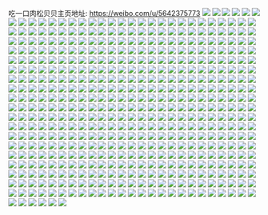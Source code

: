 吃一口肉松贝贝主页地址: https://weibo.com/u/5642375773 
![](https://wx4.sinaimg.cn/mw2000/0069QPGRly1h9l0jtortbj31900u011s.jpg) 
![](https://wx4.sinaimg.cn/mw2000/0069QPGRly1h9kr9qlni8j30u0140wkf.jpg) 
![](https://wx4.sinaimg.cn/mw2000/0069QPGRly1h9kr9253yfj30u0140tjw.jpg) 
![](https://wx4.sinaimg.cn/mw2000/0069QPGRly1h9kr91gj9pj30u0140tjh.jpg) 
![](https://wx4.sinaimg.cn/mw2000/0069QPGRly1h9kr92x01vj30u0140akt.jpg) 
![](https://wx4.sinaimg.cn/mw2000/0069QPGRly1h9kjgl6r91j30u01hcamj.jpg) 
![](https://wx4.sinaimg.cn/mw2000/0069QPGRly1h9kjgkdeulj30u01hc4av.jpg) 
![](https://wx4.sinaimg.cn/mw2000/0069QPGRly1h9jeisym2qj30u01syjwa.jpg) 
![](https://wx4.sinaimg.cn/mw2000/0069QPGRly1h9gb3pgdi8j30u00u0473.jpg) 
![](https://wx4.sinaimg.cn/mw2000/0069QPGRly1h9f9h0e49gj30u00u0do2.jpg) 
![](https://wx4.sinaimg.cn/mw2000/0069QPGRly1h9f9h0mgyzj30u01hcdqh.jpg) 
![](https://wx4.sinaimg.cn/mw2000/0069QPGRly1h9f9h1yg4kj30u00u0q9y.jpg) 
![](https://wx4.sinaimg.cn/mw2000/0069QPGRly1h9f9h0vwalj30u0140dp5.jpg) 
![](https://wx4.sinaimg.cn/mw2000/0069QPGRly1h9f9h29feoj30u014014j.jpg) 
![](https://wx4.sinaimg.cn/mw2000/0069QPGRly1h9f9h1ovmfj30rv115jxg.jpg) 
![](https://wx4.sinaimg.cn/mw2000/0069QPGRly1h9f9h1f1u7j30u0140akj.jpg) 
![](https://wx4.sinaimg.cn/mw2000/0069QPGRly1h9f9hk9t65j30u00u0wi8.jpg) 
![](https://wx4.sinaimg.cn/mw2000/0069QPGRly1h99f9hpqwij30u00u00yq.jpg) 
![](https://wx4.sinaimg.cn/mw2000/0069QPGRly1h97qt08vcrj30u01hc4ae.jpg) 
![](https://wx4.sinaimg.cn/mw2000/0069QPGRly1h97qskdyxxj30u01sytix.jpg) 
![](https://wx4.sinaimg.cn/mw2000/0069QPGRly1h92aacayjuj30u01hbn2x.jpg) 
![](https://wx4.sinaimg.cn/mw2000/0069QPGRly1h900axaqb8j31400u0n3w.jpg) 
![](https://wx4.sinaimg.cn/mw2000/0069QPGRly1h900ax0iwkj31400u07b7.jpg) 
![](https://wx4.sinaimg.cn/mw2000/0069QPGRly1h8zs2s18t6j30u00u0n3b.jpg) 
![](https://wx4.sinaimg.cn/mw2000/0069QPGRly1h8wlkaj5abj31400u0n56.jpg) 
![](https://wx4.sinaimg.cn/mw2000/0069QPGRly1h8wlk2svbwj30u0140465.jpg) 
![](https://wx4.sinaimg.cn/mw2000/0069QPGRly1h8u1180z43j30u0140wpf.jpg) 
![](https://wx4.sinaimg.cn/mw2000/0069QPGRly1h8t2numkgfj30u012kacd.jpg) 
![](https://wx4.sinaimg.cn/mw2000/0069QPGRly1h8s2yp6939j30wh0thwhm.jpg) 
![](https://wx4.sinaimg.cn/mw2000/0069QPGRly1h8n5chcs95j30u0140thd.jpg) 
![](https://wx4.sinaimg.cn/mw2000/0069QPGRly1h8l46d4l3vj31910u0jw1.jpg) 
![](https://wx4.sinaimg.cn/mw2000/0069QPGRly1h8l46g3nz1j30u01917as.jpg) 
![](https://wx4.sinaimg.cn/mw2000/0069QPGRly1h8l46ecgn1j31910u0gps.jpg) 
![](https://wx4.sinaimg.cn/mw2000/0069QPGRly1h8l46hm32pj30u0190n30.jpg) 
![](https://wx4.sinaimg.cn/mw2000/0069QPGRly1h8l46bxkagj31900u0q7v.jpg) 
![](https://wx4.sinaimg.cn/mw2000/0069QPGRly1h8l46j14jrj30u0190q80.jpg) 
![](https://wx4.sinaimg.cn/mw2000/0069QPGRly1h8l46murolj31900u078l.jpg) 
![](https://wx4.sinaimg.cn/mw2000/0069QPGRly1h8l46ln0urj30u0190wj2.jpg) 
![](https://wx4.sinaimg.cn/mw2000/0069QPGRly1h8l46kisb6j30u019144d.jpg) 
![](https://wx4.sinaimg.cn/mw2000/0069QPGRly1h8l43ap3pej30u018iak5.jpg) 
![](https://wx4.sinaimg.cn/mw2000/0069QPGRly1h8l437niv3j30u017ogvj.jpg) 
![](https://wx4.sinaimg.cn/mw2000/0069QPGRly1h8l013mcjjj30u0140dl6.jpg) 
![](https://wx4.sinaimg.cn/mw2000/0069QPGRly1h8jsab4i76j30u0140n6w.jpg) 
![](https://wx4.sinaimg.cn/mw2000/0069QPGRly1h8jsa6misrj31400u0q9x.jpg) 
![](https://wx4.sinaimg.cn/mw2000/0069QPGRly1h8jsae8jrtj31400u0qdq.jpg) 
![](https://wx4.sinaimg.cn/mw2000/0069QPGRly1h81hb9tmgdj30u00u0jxk.jpg) 
![](https://wx4.sinaimg.cn/mw2000/0069QPGRly1h81hb7bzl9j30u00u0dnj.jpg) 
![](https://wx4.sinaimg.cn/mw2000/0069QPGRly1h81hb7u0tij30u00u0jy6.jpg) 
![](https://wx4.sinaimg.cn/mw2000/0069QPGRly1h81hb8trp9j30u00u0451.jpg) 
![](https://wx4.sinaimg.cn/mw2000/0069QPGRly1h81hdubjhdj30u00u0n31.jpg) 
![](https://wx4.sinaimg.cn/mw2000/0069QPGRly1h81hb9axo6j30u00u0n4h.jpg) 
![](https://wx4.sinaimg.cn/mw2000/0069QPGRly1h81hb8ce6gj30u00u0grr.jpg) 
![](https://wx4.sinaimg.cn/mw2000/0069QPGRly1h81hdtfdysj30u00u0q9p.jpg) 
![](https://wx4.sinaimg.cn/mw2000/0069QPGRly1h81hdsz9jcj30u00u07bj.jpg) 
![](https://wx4.sinaimg.cn/mw2000/0069QPGRly1h7xzx2ygk9j30u00u045q.jpg) 
![](https://wx4.sinaimg.cn/mw2000/0069QPGRly1h7ggv1pgghj30u0190tdz.jpg) 
![](https://wx4.sinaimg.cn/mw2000/0069QPGRly1h7ggv1xf08j30u0191dqk.jpg) 
![](https://wx4.sinaimg.cn/mw2000/0069QPGRly1h7fl1oh4hcj30rs0znwjj.jpg) 
![](https://wx4.sinaimg.cn/mw2000/0069QPGRly1h7896pqe0kj31400u0dk4.jpg) 
![](https://wx4.sinaimg.cn/mw2000/0069QPGRly1h75yjq0xzaj30u00u0wiu.jpg) 
![](https://wx4.sinaimg.cn/mw2000/0069QPGRly1h75yjptoy1j30u0140q5e.jpg) 
![](https://wx4.sinaimg.cn/mw2000/0069QPGRly1h75yjq7khzj30u00u0wkc.jpg) 
![](https://wx4.sinaimg.cn/mw2000/0069QPGRly1h74r6x570kj30u00u0ta8.jpg) 
![](https://wx4.sinaimg.cn/mw2000/0069QPGRly1h72tz3g3fpj30u01400v7.jpg) 
![](https://wx4.sinaimg.cn/mw2000/0069QPGRly1h72tz3rc2dj30u0140dnz.jpg) 
![](https://wx4.sinaimg.cn/mw2000/0069QPGRly1h71pc4gku8j30u00u0768.jpg) 
![](https://wx4.sinaimg.cn/mw2000/0069QPGRly1h717f9y6lhj30u0140q4f.jpg) 
![](https://wx4.sinaimg.cn/mw2000/0069QPGRly1h711af0c9fj30u00u0wf8.jpg) 
![](https://wx4.sinaimg.cn/mw2000/0069QPGRly1h703eeh4wmj30u00u0wgr.jpg) 
![](https://wx4.sinaimg.cn/mw2000/0069QPGRly1h700horaemj30u0190ab9.jpg) 
![](https://wx4.sinaimg.cn/mw2000/0069QPGRly1h700hojeoej30u019078v.jpg) 
![](https://wx4.sinaimg.cn/mw2000/0069QPGRly1h6zzh1aj20j30u00u0jth.jpg) 
![](https://wx4.sinaimg.cn/mw2000/0069QPGRly1h6zb1guwk1j30u00u0q8y.jpg) 
![](https://wx4.sinaimg.cn/mw2000/0069QPGRly1h6zb1h38n0j30u00u0gqh.jpg) 
![](https://wx4.sinaimg.cn/mw2000/0069QPGRly1h6z3nips8rj30u0140qb7.jpg) 
![](https://wx4.sinaimg.cn/mw2000/0069QPGRly1h6wx8mdg97j30u0140tef.jpg) 
![](https://wx4.sinaimg.cn/mw2000/0069QPGRly1h6wx8lxj3aj30u0190q7k.jpg) 
![](https://wx4.sinaimg.cn/mw2000/0069QPGRly1h6vpju82sfj30u019049y.jpg) 
![](https://wx4.sinaimg.cn/mw2000/0069QPGRly1h6vpjtnhb3j30u019048m.jpg) 
![](https://wx4.sinaimg.cn/mw2000/0069QPGRly1h6vpjusqojj30oi0oi758.jpg) 
![](https://wx4.sinaimg.cn/mw2000/0069QPGRly1h6vpju0ti7j30u019044g.jpg) 
![](https://wx4.sinaimg.cn/mw2000/0069QPGRly1h6vpjukhwzj30u0190wpb.jpg) 
![](https://wx4.sinaimg.cn/mw2000/0069QPGRly1h6ut4xuqn2j30u0140wki.jpg) 
![](https://wx4.sinaimg.cn/mw2000/0069QPGRly1h6ugl7qdgcj30u00u00yh.jpg) 
![](https://wx4.sinaimg.cn/mw2000/0069QPGRly1h6q4j4ds37j31720o8aim.jpg) 
![](https://wx4.sinaimg.cn/mw2000/0069QPGRly1h6oiweyl58j30u00u076t.jpg) 
![](https://wx4.sinaimg.cn/mw2000/0069QPGRly1h6jbj4a7jwj30qo0zltdo.jpg) 
![](https://wx4.sinaimg.cn/mw2000/0069QPGRly1h6g8x8bwz8j31400u0gs7.jpg) 
![](https://wx4.sinaimg.cn/mw2000/0069QPGRly1h6fibvsl91j30ia0o7myp.jpg) 
![](https://wx4.sinaimg.cn/mw2000/0069QPGRly1h6fibdz5l9j31sy0u0q7e.jpg) 
![](https://wx4.sinaimg.cn/mw2000/0069QPGRly1h6fibclg41j31sy0u0aen.jpg) 
![](https://wx4.sinaimg.cn/mw2000/0069QPGRly1h6btiei9baj30u00u0mz5.jpg) 
![](https://wx4.sinaimg.cn/mw2000/0069QPGRly1h69tfa5icxj31400u00vn.jpg) 
![](https://wx4.sinaimg.cn/mw2000/0069QPGRly1h68hfuht9rj30u00u0dlk.jpg) 
![](https://wx4.sinaimg.cn/mw2000/0069QPGRly1h65brso7cxj30u01hcjxl.jpg) 
![](https://wx4.sinaimg.cn/mw2000/0069QPGRly1h64njrw9dqj30u01syn25.jpg) 
![](https://wx4.sinaimg.cn/mw2000/0069QPGRly1h5vj7pfhrlj30u0140wk9.jpg) 
![](https://wx4.sinaimg.cn/mw2000/0069QPGRly1h5vigbm7v1j30u0190af8.jpg) 
![](https://wx4.sinaimg.cn/mw2000/0069QPGRly1h5vigbvl1aj30u0190gs5.jpg) 
![](https://wx4.sinaimg.cn/mw2000/0069QPGRly1h5sj1r2jwmj30u00u0q91.jpg) 
![](https://wx4.sinaimg.cn/mw2000/0069QPGRly1h5sj1wsxr9j30v50u0gqk.jpg) 
![](https://wx4.sinaimg.cn/mw2000/0069QPGRly1h5sj781uaqj30pv0w8dj6.jpg) 
![](https://wx4.sinaimg.cn/mw2000/0069QPGRly1h5sd4vqi5rj30u01407ix.jpg) 
![](https://wx4.sinaimg.cn/mw2000/0069QPGRly1h5sd4aojsuj30u01hcdua.jpg) 
![](https://wx4.sinaimg.cn/mw2000/0069QPGRly1h5rd428921j30u00u0tgk.jpg) 
![](https://wx4.sinaimg.cn/mw2000/0069QPGRly1h5qxrdaem4j30u00u0jvz.jpg) 
![](https://wx4.sinaimg.cn/mw2000/0069QPGRly1h5ojqo87flj31400u0tja.jpg) 
![](https://wx4.sinaimg.cn/mw2000/0069QPGRly1h5meo0cg34j30u01hc7ed.jpg) 
![](https://wx4.sinaimg.cn/mw2000/0069QPGRly1h5meo0vdfxj30u01hc49m.jpg) 
![](https://wx4.sinaimg.cn/mw2000/0069QPGRly1h5h0khax5wj30u0190gv4.jpg) 
![](https://wx4.sinaimg.cn/mw2000/0069QPGRly1h5cx310t5ej30u01hc45r.jpg) 
![](https://wx4.sinaimg.cn/mw2000/0069QPGRly1h5cx30mvlzj30u01h8guk.jpg) 
![](https://wx4.sinaimg.cn/mw2000/0069QPGRly1h5bpsrs39nj30u01syqd2.jpg) 
![](https://wx4.sinaimg.cn/mw2000/0069QPGRly1h59s6nrv4ej30u0190agw.jpg) 
![](https://wx4.sinaimg.cn/mw2000/0069QPGRly1h59s6n1umkj30u0190gtn.jpg) 
![](https://wx4.sinaimg.cn/mw2000/0069QPGRly1h59s6oaeukj30u0190wkf.jpg) 
![](https://wx4.sinaimg.cn/mw2000/0069QPGRly1h5768zr01zj30u01h4td1.jpg) 
![](https://wx4.sinaimg.cn/mw2000/0069QPGRly1h521cd676zj30u01hcakg.jpg) 
![](https://wx4.sinaimg.cn/mw2000/0069QPGRly1h521cdx7i3j30u01hc7dw.jpg) 
![](https://wx4.sinaimg.cn/mw2000/0069QPGRly1h521cdmuwxj30u01hc7ds.jpg) 
![](https://wx4.sinaimg.cn/mw2000/0069QPGRly1h521conxe9j30u0140jyl.jpg) 
![](https://wx4.sinaimg.cn/mw2000/0069QPGRly1h521coey7cj30u0140qb8.jpg) 
![](https://wx4.sinaimg.cn/mw2000/0069QPGRly1h521ccz2myj30u01hcqfi.jpg) 
![](https://wx4.sinaimg.cn/mw2000/0069QPGRly1h51znd3sfij30lc0sgjvy.jpg) 
![](https://wx4.sinaimg.cn/mw2000/0069QPGRly1h51zndf7l6j30lc0sgn1q.jpg) 
![](https://wx4.sinaimg.cn/mw2000/0069QPGRly1h51zndsnkoj30u0140n4l.jpg) 
![](https://wx4.sinaimg.cn/mw2000/0069QPGRly1h4zsanzawcj30u01hcjxz.jpg) 
![](https://wx4.sinaimg.cn/mw2000/0069QPGRly1h4zsanqx3mj30u01hc458.jpg) 
![](https://wx4.sinaimg.cn/mw2000/0069QPGRly1h4rdgcmitkj30u0140tfb.jpg) 
![](https://wx4.sinaimg.cn/mw2000/0069QPGRly1h4qej3e1wcj30u00u0jvg.jpg) 
![](https://wx4.sinaimg.cn/mw2000/0069QPGRly1h4qej467rvj30u00u010v.jpg) 
![](https://wx4.sinaimg.cn/mw2000/0069QPGRly1h4qej4svynj30u0140qb4.jpg) 
![](https://wx4.sinaimg.cn/mw2000/0069QPGRly1h4nu7fmd1mj30u00u046z.jpg) 
![](https://wx4.sinaimg.cn/mw2000/0069QPGRly1h4fxvgqr79j30u01900yk.jpg) 
![](https://wx4.sinaimg.cn/mw2000/0069QPGRly1h4fxvgy62nj30u0190grf.jpg) 
![](https://wx4.sinaimg.cn/mw2000/0069QPGRly1h4fxvg5bf8j30u0140n46.jpg) 
![](https://wx4.sinaimg.cn/mw2000/0069QPGRly1h4fxvhnf2rj30u01407b8.jpg) 
![](https://wx4.sinaimg.cn/mw2000/0069QPGRly1h4fxvheim9j30u0140grp.jpg) 
![](https://wx4.sinaimg.cn/mw2000/0069QPGRly1h4fxvh7lt8j30u0140jx8.jpg) 
![](https://wx4.sinaimg.cn/mw2000/0069QPGRly1h4dajc8l6lj30rw140tfn.jpg) 
![](https://wx4.sinaimg.cn/mw2000/0069QPGRly1h4b9g4n93ej30u0190q85.jpg) 
![](https://wx4.sinaimg.cn/mw2000/0069QPGRly1h4b9g4zfxtj30u0190gr1.jpg) 
![](https://wx4.sinaimg.cn/mw2000/0069QPGRly1h4b7n5yjmnj30u0140n1u.jpg) 
![](https://wx4.sinaimg.cn/mw2000/0069QPGRly1h45kn398wnj31410u010g.jpg) 
![](https://wx4.sinaimg.cn/mw2000/0069QPGRly1h3x1cb2k6cj30u00u0dkw.jpg) 
![](https://wx4.sinaimg.cn/mw2000/0069QPGRly1h3uyhybi22j30u00u0jw9.jpg) 
![](https://wx4.sinaimg.cn/mw2000/0069QPGRly1h3suvlv4pbj30u0190ag2.jpg) 
![](https://wx4.sinaimg.cn/mw2000/0069QPGRly1h3ox2m0w42j30u01hc45r.jpg) 
![](https://wx4.sinaimg.cn/mw2000/0069QPGRly1h3mvyhvmfnj30u00u0dp4.jpg) 
![](https://wx4.sinaimg.cn/mw2000/0069QPGRly1h3kk0oten6j31400u0wkc.jpg) 
![](https://wx4.sinaimg.cn/mw2000/0069QPGRly1h3j2zs3ym1j30u010wjvx.jpg) 
![](https://wx4.sinaimg.cn/mw2000/0069QPGRly1h3hygs82uyj30sg0sgjxx.jpg) 
![](https://wx4.sinaimg.cn/mw2000/0069QPGRly1h3gxkyqd99j30u00u046o.jpg) 
![](https://wx4.sinaimg.cn/mw2000/0069QPGRly1h3gulfm20rj31400u0wk0.jpg) 
![](https://wx4.sinaimg.cn/mw2000/0069QPGRly1h3dp0ezv26j30u00w1dkx.jpg) 
![](https://wx4.sinaimg.cn/mw2000/0069QPGRly1h3dovk6v52j30u00u0wly.jpg) 
![](https://wx4.sinaimg.cn/mw2000/0069QPGRly1h39v6eqstlj31400u0n2p.jpg) 
![](https://wx4.sinaimg.cn/mw2000/0069QPGRly1h37onakad3j31400u0tbg.jpg) 
![](https://wx4.sinaimg.cn/mw2000/0069QPGRly1h2wka6a5x7j30u01ildnt.jpg) 
![](https://wx4.sinaimg.cn/mw2000/0069QPGRly1h2sltgzkx3j30u00u4dkx.jpg) 
![](https://wx4.sinaimg.cn/mw2000/0069QPGRly1h2sihqkst0j30u00qkdhp.jpg) 
![](https://wx4.sinaimg.cn/mw2000/0069QPGRly1h2se645lggj30u00wktdh.jpg) 
![](https://wx4.sinaimg.cn/mw2000/0069QPGRly1h2rimft627j30u01sy11q.jpg) 
![](https://wx4.sinaimg.cn/mw2000/0069QPGRly1h2o2mncljpj30u00u0dkg.jpg) 
![](https://wx4.sinaimg.cn/mw2000/0069QPGRly1h2n0baohygj30u0140qa4.jpg) 
![](https://wx4.sinaimg.cn/mw2000/0069QPGRly1h2kis5xjnsj30u01hcwn9.jpg) 
![](https://wx4.sinaimg.cn/mw2000/0069QPGRly1h2kis5lpgvj30u01hcgvs.jpg) 
![](https://wx4.sinaimg.cn/mw2000/0069QPGRly1h2cu5svuasj30u00u00yr.jpg) 
![](https://wx4.sinaimg.cn/mw2000/0069QPGRly1h2chupbp4hj30u01hcdpr.jpg) 
![](https://wx4.sinaimg.cn/mw2000/0069QPGRly1h24u7rxe06j30u01sydlz.jpg) 
![](https://wx4.sinaimg.cn/mw2000/0069QPGRly1h21z8z6mqsj30u01syakt.jpg) 
![](https://wx4.sinaimg.cn/mw2000/0069QPGRly1h20ztcgwrpj319p0u0n7w.jpg) 
![](https://wx4.sinaimg.cn/mw2000/0069QPGRly1h20v073td6j30u00u0tdc.jpg) 
![](https://wx4.sinaimg.cn/mw2000/0069QPGRly1h202i1htosj30u0140dle.jpg) 
![](https://wx4.sinaimg.cn/mw2000/0069QPGRly1h1wlkvxilfj30u00x843c.jpg) 
![](https://wx4.sinaimg.cn/mw2000/0069QPGRly1h1u06n0ppkj30wi0ihn1u.jpg) 
![](https://wx4.sinaimg.cn/mw2000/0069QPGRly1h1tdjvr3zmj30wi0pz78h.jpg) 
![](https://wx4.sinaimg.cn/mw2000/0069QPGRly1h1t5n8xekpj30u00u00xi.jpg) 
![](https://wx4.sinaimg.cn/mw2000/0069QPGRly1h1t5n9au9ij30u00u0djt.jpg) 
![](https://wx4.sinaimg.cn/mw2000/0069QPGRly1h1t5na8edsj30u00u0gql.jpg) 
![](https://wx4.sinaimg.cn/mw2000/0069QPGRly1h1t5nmufubj30u00u0tco.jpg) 
![](https://wx4.sinaimg.cn/mw2000/0069QPGRly1h1t01q8y3fj30u00u0n1i.jpg) 
![](https://wx4.sinaimg.cn/mw2000/0069QPGRly1h1t01pu2afj30u00u010h.jpg) 
![](https://wx4.sinaimg.cn/mw2000/0069QPGRly1h1szzkkxbdj30u00u0why.jpg) 
![](https://wx4.sinaimg.cn/mw2000/0069QPGRly1h1rx3mmz5wj31400u0wks.jpg) 
![](https://wx4.sinaimg.cn/mw2000/0069QPGRly1h1g8crnaqxj30wi07tmxr.jpg) 
![](https://wx4.sinaimg.cn/mw2000/0069QPGRly1h1ds15gvbgj30or104gtn.jpg) 
![](https://wx4.sinaimg.cn/mw2000/0069QPGRly1h1chs2xme4j31400u00yg.jpg) 
![](https://wx4.sinaimg.cn/mw2000/0069QPGRly1h17bsdgifdj30u0140aex.jpg) 
![](https://wx4.sinaimg.cn/mw2000/0069QPGRly1h13l2wjgpfj30u00u0tas.jpg) 
![](https://wx4.sinaimg.cn/mw2000/0069QPGRly1h12c0xn9n9j30u00u0aef.jpg) 
![](https://wx4.sinaimg.cn/mw2000/0069QPGRly1h12c0y7ibxj30u00u078i.jpg) 
![](https://wx4.sinaimg.cn/mw2000/0069QPGRly1h0z66p6wc0j31400u0n4d.jpg) 
![](https://wx4.sinaimg.cn/mw2000/0069QPGRly1h0xdbh8uxwj30u01hc7bo.jpg) 
![](https://wx4.sinaimg.cn/mw2000/0069QPGRly1h0xdbgqplbj30u01hcjys.jpg) 
![](https://wx4.sinaimg.cn/mw2000/0069QPGRly1h0s28bqt7gj31400u0tf4.jpg) 
![](https://wx4.sinaimg.cn/mw2000/0069QPGRly1h0r27yeagtj31ey0u045m.jpg) 
![](https://wx4.sinaimg.cn/mw2000/0069QPGRly1h0r1m0uuc9j30rt11ojwo.jpg) 
![](https://wx4.sinaimg.cn/mw2000/0069QPGRly1h0qr8u1owcj31410u0k0l.jpg) 
![](https://wx4.sinaimg.cn/mw2000/0069QPGRly1h0pgogtywtj30u00u0q7d.jpg) 
![](https://wx4.sinaimg.cn/mw2000/0069QPGRly1h0pgoheuytj30u01400yw.jpg) 
![](https://wx4.sinaimg.cn/mw2000/0069QPGRly1h0pgohw5jyj30u00u0dke.jpg) 
![](https://wx4.sinaimg.cn/mw2000/0069QPGRly1h0pg611hdpj30u0140dnt.jpg) 
![](https://wx4.sinaimg.cn/mw2000/0069QPGRly1h0nkh09x69j30lq0wl0u1.jpg) 
![](https://wx4.sinaimg.cn/mw2000/0069QPGRly1h0m38rirkjj30u00u0wk3.jpg) 
![](https://wx4.sinaimg.cn/mw2000/0069QPGRly1h0lc96v5zzj30u00u0grf.jpg) 
![](https://wx4.sinaimg.cn/mw2000/0069QPGRly1h0jl22oqhzj30u00vuaex.jpg) 
![](https://wx4.sinaimg.cn/mw2000/0069QPGRly1h0ew2wpybwj30u00u045j.jpg) 
![](https://wx4.sinaimg.cn/mw2000/0069QPGRly1h0ew2x4wgyj30u00u07cg.jpg) 
![](https://wx4.sinaimg.cn/mw2000/0069QPGRly1h0ew2xhxuuj30u00u07ar.jpg) 
![](https://wx4.sinaimg.cn/mw2000/0069QPGRly1h0evmnggbej30u00u0q87.jpg) 
![](https://wx4.sinaimg.cn/mw2000/0069QPGRly1h0bzcaqplvj31400u07ao.jpg) 
![](https://wx4.sinaimg.cn/mw2000/0069QPGRly1h0abxdq2pzj31400u00yn.jpg) 
![](https://wx4.sinaimg.cn/mw2000/0069QPGRly1h068uchs9xj30u01syal9.jpg) 
![](https://wx4.sinaimg.cn/mw2000/0069QPGRly1h03dxxxnrvj30u00u078i.jpg) 
![](https://wx4.sinaimg.cn/mw2000/0069QPGRly1h03docuzekj30u00u079l.jpg) 
![](https://wx4.sinaimg.cn/mw2000/0069QPGRly1gzk3pw9rghj32c02c0x6p.jpg) 
![](https://wx4.sinaimg.cn/mw2000/0069QPGRly1gzjrwzevl2j30ec0cqaar.jpg) 
![](https://wx4.sinaimg.cn/mw2000/0069QPGRly1gytlfq2hs3j32c0340u0x.jpg) 
![](https://wx4.sinaimg.cn/mw2000/0069QPGRly1gytlezrkuoj32c02c0hdu.jpg) 
![](https://wx4.sinaimg.cn/mw2000/0069QPGRly1gytlb0dkh0j31hm1hm4qp.jpg) 
![](https://wx4.sinaimg.cn/mw2000/0069QPGRly1gynk8thzdxj31o02807w7.jpg) 
![](https://wx4.sinaimg.cn/mw2000/0069QPGRly1gygjl8e9fsj33402c01kz.jpg) 
![](https://wx4.sinaimg.cn/mw2000/0069QPGRly1gyfrw3kcuej31sc2ds4j5.jpg) 
![](https://wx4.sinaimg.cn/mw2000/0069QPGRly1gyfrw4or9gj31sc2dse81.jpg) 
![](https://wx4.sinaimg.cn/mw2000/0069QPGRly1gye6a4myo4j31kw16oe81.jpg) 
![](https://wx4.sinaimg.cn/mw2000/0069QPGRly1gye6a5qk1lj31kw16okjl.jpg) 
![](https://wx4.sinaimg.cn/mw2000/0069QPGRly1gyd7pfe4rgj32kr1sbx6p.jpg) 
![](https://wx4.sinaimg.cn/mw2000/0069QPGRly1gyd0a8k9e8j30u01hc12f.jpg) 
![](https://wx4.sinaimg.cn/mw2000/0069QPGRly1gy9v3dn01xj32c033xhdt.jpg) 
![](https://wx4.sinaimg.cn/mw2000/0069QPGRly1gy9v3e3uv3j30wu1y87ea.jpg) 
![](https://wx4.sinaimg.cn/mw2000/0069QPGRly1gy8ult69p8j31yc0wiu0x.jpg) 
![](https://wx4.sinaimg.cn/mw2000/0069QPGRly1gy8ui9mvxej31o0280e82.jpg) 
![](https://wx4.sinaimg.cn/mw2000/0069QPGRly1gy8uibrma2j31o02804qq.jpg) 
![](https://wx4.sinaimg.cn/mw2000/0069QPGRly1gy8uijskp4j31o02804qq.jpg) 
![](https://wx4.sinaimg.cn/mw2000/0069QPGRly1gy8uihqlt5j31o02801ky.jpg) 
![](https://wx4.sinaimg.cn/mw2000/0069QPGRly1gy4any6ggbj30wi1ycx6p.jpg) 
![](https://wx4.sinaimg.cn/mw2000/0069QPGRly1gy1t6ynemnj30rt1qrhcr.jpg) 
![](https://wx4.sinaimg.cn/mw2000/0069QPGRly1gy1qtxnutdj31gv25vb2a.jpg) 
![](https://wx4.sinaimg.cn/mw2000/0069QPGRly1gxxed97qxxj30sg40l4qq.jpg) 
![](https://wx4.sinaimg.cn/mw2000/0069QPGRly1gxxedaxqt6j30sg48khdt.jpg) 
![](https://wx4.sinaimg.cn/mw2000/0069QPGRly1gxxee8bvuoj30sg5lhu0y.jpg) 
![](https://wx4.sinaimg.cn/mw2000/0069QPGRly1gxxedcj2anj30sg55dnpe.jpg) 
![](https://wx4.sinaimg.cn/mw2000/0069QPGRly1gxxed7r9w0j30wi16dgzd.jpg) 
![](https://wx4.sinaimg.cn/mw2000/0069QPGRly1gxxedffqznj30sg505e82.jpg) 
![](https://wx4.sinaimg.cn/mw2000/0069QPGRly1gxxedjg2w4j30sg5j0e83.jpg) 
![](https://wx4.sinaimg.cn/mw2000/0069QPGRly1gxxee3xaj5j30sg542b2a.jpg) 
![](https://wx4.sinaimg.cn/mw2000/0069QPGRly1gxxee6aavqj30sg5lh1kz.jpg) 
![](https://wx4.sinaimg.cn/mw2000/0069QPGRly1gxb94zwfg8j30go0gdtae.jpg) 
![](https://wx4.sinaimg.cn/mw2000/0069QPGRly1gxb82g7j8dj30u00u07d6.jpg) 
![](https://wx4.sinaimg.cn/mw2000/0069QPGRly1gx67bp4cybj31400u0wsz.jpg) 
![](https://wx4.sinaimg.cn/mw2000/0069QPGRly1gx2q8sshxfj30u01407bd.jpg) 
![](https://wx4.sinaimg.cn/mw2000/0069QPGRly1gx2q7nlshcj32c0340u0x.jpg) 
![](https://wx4.sinaimg.cn/mw2000/0069QPGRly1gx2q7qy4foj31sc2dsqv5.jpg) 
![](https://wx4.sinaimg.cn/mw2000/0069QPGRly1gx2q7rz16dj31sc2ds4qq.jpg) 
![](https://wx4.sinaimg.cn/mw2000/0069QPGRly1gx2q7py903j32c0340e82.jpg) 
![](https://wx4.sinaimg.cn/mw2000/0069QPGRly1gx2q7hoqjij32c0340x6r.jpg) 
![](https://wx4.sinaimg.cn/mw2000/0069QPGRly1gx2q8sdg62j30u01407bq.jpg) 
![](https://wx4.sinaimg.cn/mw2000/0069QPGRly1gx2q8tfgaej30u00u0ahd.jpg) 
![](https://wx4.sinaimg.cn/mw2000/0069QPGRly1gx2q8t3sr2j30u00u00yo.jpg) 
![](https://wx4.sinaimg.cn/mw2000/0069QPGRly1gwrcuyhfypj335s23ue82.jpg) 
![](https://wx4.sinaimg.cn/mw2000/0069QPGRly1gwrcmzfp1lj34c02w04on.jpg) 
![](https://wx4.sinaimg.cn/mw2000/0069QPGRly1gwrcnz9wtbj34c02w0npd.jpg) 
![](https://wx4.sinaimg.cn/mw2000/0069QPGRly1gwrcnv626lj33k02dcb2a.jpg) 
![](https://wx4.sinaimg.cn/mw2000/0069QPGRly1gwrcne6iaoj335s23ux6r.jpg) 
![](https://wx4.sinaimg.cn/mw2000/0069QPGRly1gwrcnmpf5qj335s23u7wk.jpg) 
![](https://wx4.sinaimg.cn/mw2000/0069QPGRly1gwrcnqz67kj335s23ux6q.jpg) 
![](https://wx4.sinaimg.cn/mw2000/0069QPGRly1gwc3047948j31o02801ky.jpg) 
![](https://wx4.sinaimg.cn/mw2000/0069QPGRly1gwc30689yuj31o02807wi.jpg) 
![](https://wx4.sinaimg.cn/mw2000/0069QPGRly1gwc30981kpj31o0280hdu.jpg) 
![](https://wx4.sinaimg.cn/mw2000/0069QPGRly1gwc304tko5j317r1mc7t0.jpg) 
![](https://wx4.sinaimg.cn/mw2000/0069QPGRly1gwc307p9a6j31o02804qq.jpg) 
![](https://wx4.sinaimg.cn/mw2000/0069QPGRly1gwc302hylrj31o0280kjm.jpg) 
![](https://wx4.sinaimg.cn/mw2000/0069QPGRly1gw2q30ewr5j31o0280u0x.jpg) 
![](https://wx4.sinaimg.cn/mw2000/0069QPGRly1gw2q42nercj31o02804qq.jpg) 
![](https://wx4.sinaimg.cn/mw2000/0069QPGRly1gw2q3a4t4mj32c03401kz.jpg) 
![](https://wx4.sinaimg.cn/mw2000/0069QPGRly1gw2q3kla5ij32c0340x6q.jpg) 
![](https://wx4.sinaimg.cn/mw2000/0069QPGRly1gw2q3vmldnj32c03404qr.jpg) 
![](https://wx4.sinaimg.cn/mw2000/0069QPGRly1gw2q40612gj32c0340kjm.jpg) 
![](https://wx4.sinaimg.cn/mw2000/0069QPGRly1gw2q4ebedmj32c0340e85.jpg) 
![](https://wx4.sinaimg.cn/mw2000/0069QPGRly1gw2q4frhwwj31pj1pj4qp.jpg) 
![](https://wx4.sinaimg.cn/mw2000/0069QPGRly1gw2q4h0r6fj31o02807wh.jpg) 
![](https://wx4.sinaimg.cn/mw2000/0069QPGRly1gvsk7qd38ij31o02804qq.jpg) 
![](https://wx4.sinaimg.cn/mw2000/0069QPGRly1gvsk84pippj31o02804qq.jpg) 
![](https://wx4.sinaimg.cn/mw2000/0069QPGRly1gvsk8j15vgj31o0280b2a.jpg) 
![](https://wx4.sinaimg.cn/mw2000/0069QPGRly1gvsk8vhgzzj31o0280qv5.jpg) 
![](https://wx4.sinaimg.cn/mw2000/0069QPGRly1gvsk7czskej32402tcu0x.jpg) 
![](https://wx4.sinaimg.cn/mw2000/0069QPGRly1gvsk6v52qlj32402tcx6p.jpg) 
![](https://wx4.sinaimg.cn/mw2000/0069QPGRly1gvsk97z46uj31o0280qv5.jpg) 
![](https://wx4.sinaimg.cn/mw2000/0069QPGRly1gvsk9o7pbmj31if20ikjl.jpg) 
![](https://wx4.sinaimg.cn/mw2000/0069QPGRly1gvska4eyfej31o02801ky.jpg) 
![](https://wx4.sinaimg.cn/mw2000/0069QPGRly1gvbn4euderj62402tcb2c02.jpg) 
![](https://wx4.sinaimg.cn/mw2000/0069QPGRly1gvbn3zzfghj61sc2dsb2a02.jpg) 
![](https://wx4.sinaimg.cn/mw2000/0069QPGRly1gvbn4n5n2aj62c02c04qs02.jpg) 
![](https://wx4.sinaimg.cn/mw2000/0069QPGRly1gvbn4qdsh5j63402c0u0y02.jpg) 
![](https://wx4.sinaimg.cn/mw2000/0069QPGRly1gvbn4u8j7gj62c0340npf02.jpg) 
![](https://wx4.sinaimg.cn/mw2000/0069QPGRly1gvbn4zr1ucj62c03401l002.jpg) 
![](https://wx4.sinaimg.cn/mw2000/0069QPGRly1gvc8xpfbrkj62402tce8202.jpg) 
![](https://wx4.sinaimg.cn/mw2000/0069QPGRly1gvc8ve4daaj60u0140jw602.jpg) 
![](https://wx4.sinaimg.cn/mw2000/0069QPGRly1gv9idzzxifj61o0280x6p02.jpg) 
![](https://wx4.sinaimg.cn/mw2000/0069QPGRly1gv9ie1iik5j62402tc4qq02.jpg) 
![](https://wx4.sinaimg.cn/mw2000/0069QPGRly1gv9idyp45oj61o0280qv502.jpg) 
![](https://wx4.sinaimg.cn/mw2000/0069QPGRly1gv9ie4m1r6j62c02c0qv502.jpg) 
![](https://wx4.sinaimg.cn/mw2000/0069QPGRly1gv9ie2wkl1j62c02c0hdu02.jpg) 
![](https://wx4.sinaimg.cn/mw2000/0069QPGRly1gv9ie3sbelj60u0140gqe02.jpg) 
![](https://wx4.sinaimg.cn/mw2000/0069QPGRly1guysv88temj61o0280npe02.jpg) 
![](https://wx4.sinaimg.cn/mw2000/0069QPGRly1guysv9j362j62c02c0hdt02.jpg) 
![](https://wx4.sinaimg.cn/mw2000/0069QPGRly1guysvedzs7j62s82c0kgg02.jpg) 
![](https://wx4.sinaimg.cn/mw2000/0069QPGRly1guysvg68z3j60lc0sgk0k02.jpg) 
![](https://wx4.sinaimg.cn/mw2000/0069QPGRly1gushq6ip9yj60wi0h9n4x02.jpg) 
![](https://wx4.sinaimg.cn/mw2000/0069QPGRly1gurez70bzkj60wi0agq6i02.jpg) 
![](https://wx4.sinaimg.cn/mw2000/0069QPGRly1guolbfjp1lj60sw0sw74q02.jpg) 
![](https://wx4.sinaimg.cn/mw2000/0069QPGRly1guolbfrggsj60ns0ns74p02.jpg) 
![](https://wx4.sinaimg.cn/mw2000/0069QPGRly1gukz19hth4j62c02c07wh02.jpg) 
![](https://wx4.sinaimg.cn/mw2000/0069QPGRly1gukz1b5hawj61el1egax702.jpg) 
![](https://wx4.sinaimg.cn/mw2000/0069QPGRly1gukz1ao2a4j62c03404qq02.jpg) 
![](https://wx4.sinaimg.cn/mw2000/0069QPGRly1gukz18l0ukj61o01o0kiu02.jpg) 
![](https://wx4.sinaimg.cn/mw2000/0069QPGRly1gukz1648nvj617r1mc1e202.jpg) 
![](https://wx4.sinaimg.cn/mw2000/0069QPGRly1gukz16ilcej61o01o0e7202.jpg) 
![](https://wx4.sinaimg.cn/mw2000/0069QPGRly1gukz18wldlj60sr0sr0ys02.jpg) 
![](https://wx4.sinaimg.cn/mw2000/0069QPGRly1gukz185z7sj614a14anem02.jpg) 
![](https://wx4.sinaimg.cn/mw2000/0069QPGRly1gukz17msg8j62c0340b2a02.jpg) 
![](https://wx4.sinaimg.cn/mw2000/0069QPGRly8gtqhmh22kdj30hs0sg0ua.jpg) 
![](https://wx4.sinaimg.cn/mw2000/0069QPGRly1gtpbfgp3x7j30u00u0qa5.jpg) 
![](https://wx4.sinaimg.cn/mw2000/0069QPGRly1gtm4gamphlj31sy0u0afy.jpg) 
![](https://wx4.sinaimg.cn/mw2000/0069QPGRly1gtb00uogvjj30yg0mwn37.jpg) 
![](https://wx4.sinaimg.cn/mw2000/0069QPGRly1gt8nebzw21j30wi08i0tj.jpg) 
![](https://wx4.sinaimg.cn/mw2000/0069QPGRly1gsz3w1q15vj30sg1kw1kx.jpg) 
![](https://wx4.sinaimg.cn/mw2000/0069QPGRly1gsz3w3d8saj30sg16ogyb.jpg) 
![](https://wx4.sinaimg.cn/mw2000/0069QPGRly1gsz3vzwvzzj30sg16owt5.jpg) 
![](https://wx4.sinaimg.cn/mw2000/0069QPGRly1gsz3w4qdlaj30sg16oe11.jpg) 
![](https://wx4.sinaimg.cn/mw2000/0069QPGRly1gsz3w72fe0j30sg1ud7v2.jpg) 
![](https://wx4.sinaimg.cn/mw2000/0069QPGRly1gsz3w8a3ipj30sg16otq2.jpg) 
![](https://wx4.sinaimg.cn/mw2000/0069QPGRly1gsnk9qtrwlj33401r0kjl.jpg) 
![](https://wx4.sinaimg.cn/mw2000/0069QPGRly1gsdwzpdhayj31yc0wiqh0.jpg) 
![](https://wx4.sinaimg.cn/mw2000/0069QPGRly1gsdwzpvzy8j30k0168myr.jpg) 
![](https://wx4.sinaimg.cn/mw2000/0069QPGRly1gs8ltmrtm3j32o82o8b2a.jpg) 
![](https://wx4.sinaimg.cn/mw2000/0069QPGRly1gs8ltp257pj30wi1ych3z.jpg) 
![](https://wx4.sinaimg.cn/mw2000/0069QPGRly1gs8ltq6hjbj30u00u0n6x.jpg) 
![](https://wx4.sinaimg.cn/mw2000/0069QPGRly1gs8ltqna52j30u00u0tbs.jpg) 
![](https://wx4.sinaimg.cn/mw2000/0069QPGRly1gs8lx6lxfaj30wi1nldp0.jpg) 
![](https://wx4.sinaimg.cn/mw2000/0069QPGRly1gs8ltr0makj30u00u0q5a.jpg) 
![](https://wx4.sinaimg.cn/mw2000/0069QPGRly1gs8ltrnu2dj318g18gwmj.jpg) 
![](https://wx4.sinaimg.cn/mw2000/0069QPGRly1gs8ltt50iqj30wi0whb29.jpg) 
![](https://wx4.sinaimg.cn/mw2000/0069QPGRly1gs8ltu51fmj30u00u0jw0.jpg) 
![](https://wx4.sinaimg.cn/mw2000/0069QPGRly1gs4njohgzmj30u00vu126.jpg) 
![](https://wx4.sinaimg.cn/mw2000/0069QPGRly1gs0j01x4y2j30wi06cq8p.jpg) 
![](https://wx4.sinaimg.cn/mw2000/0069QPGRly1grnvca1mykj32o82o8qv6.jpg) 
![](https://wx4.sinaimg.cn/mw2000/0069QPGRly1grnvcingxij32o82o84qq.jpg) 
![](https://wx4.sinaimg.cn/mw2000/0069QPGRly1grnvc3qpnzj326i263u0x.jpg) 
![](https://wx4.sinaimg.cn/mw2000/0069QPGRly1grnvco9vdqj32o82o8u0x.jpg) 
![](https://wx4.sinaimg.cn/mw2000/0069QPGRly1grnvbyvg0gj32o82o81ky.jpg) 
![](https://wx4.sinaimg.cn/mw2000/0069QPGRly1grnvclyxlrj32o82o8npd.jpg) 
![](https://wx4.sinaimg.cn/mw2000/0069QPGRly1grnvc6nqeej32o82o8hdu.jpg) 
![](https://wx4.sinaimg.cn/mw2000/0069QPGRly1grnvcqeqvtj326k26k4qp.jpg) 
![](https://wx4.sinaimg.cn/mw2000/0069QPGRly1grnvccfdynj32o82o8b2a.jpg) 
![](https://wx4.sinaimg.cn/mw2000/0069QPGRly1grnot9udhtj31hc100gw8.jpg) 
![](https://wx4.sinaimg.cn/mw2000/0069QPGRly1grnotaet2ej30u00u045v.jpg) 
![](https://wx4.sinaimg.cn/mw2000/0069QPGRly1grnotb0y7hj31400u0gqp.jpg) 
![](https://wx4.sinaimg.cn/mw2000/0069QPGRly1grno5ue2eaj31sc2dse86.jpg) 
![](https://wx4.sinaimg.cn/mw2000/0069QPGRly1grno63ja5pj31o0280b2d.jpg) 
![](https://wx4.sinaimg.cn/mw2000/0069QPGRly1grno6516pfj318g1na76q.jpg) 
![](https://wx4.sinaimg.cn/mw2000/0069QPGRly1grno5q1rhhj318g1na0xt.jpg) 
![](https://wx4.sinaimg.cn/mw2000/0069QPGRly1grno60b0z4j31sc1scx6r.jpg) 
![](https://wx4.sinaimg.cn/mw2000/0069QPGRly1grnoo0mg51j31le1mo1kz.jpg) 
![](https://wx4.sinaimg.cn/mw2000/0069QPGRly1grnonyfg5xj32d51kwe81.jpg) 
![](https://wx4.sinaimg.cn/mw2000/0069QPGRly1grno647286j31lp22u14d.jpg) 
![](https://wx4.sinaimg.cn/mw2000/0069QPGRly1grgc1nimg7j31o01o01gv.jpg) 
![](https://wx4.sinaimg.cn/mw2000/0069QPGRly1grgc1obub6j30yc22bk0g.jpg) 
![](https://wx4.sinaimg.cn/mw2000/0069QPGRly1grgc1mdn7hj31l00u00tl.jpg) 
![](https://wx4.sinaimg.cn/mw2000/0069QPGRly1grgc1owe1kj30nm0sgnfh.jpg) 
![](https://wx4.sinaimg.cn/mw2000/0069QPGRly1grgc1pg3q8j30lc0sgh25.jpg) 
![](https://wx4.sinaimg.cn/mw2000/0069QPGRly1grgc1pz9ftj31o0280tuy.jpg) 
![](https://wx4.sinaimg.cn/mw2000/0069QPGRly1grgc1rlza1j31o0280e81.jpg) 
![](https://wx4.sinaimg.cn/mw2000/0069QPGRly1grgc0gfpx1j33402c01kz.jpg) 
![](https://wx4.sinaimg.cn/mw2000/0069QPGRly1grefklpwv6j322p22p7tc.jpg) 
![](https://wx4.sinaimg.cn/mw2000/0069QPGRly1grefkodq03j33402c0e81.jpg) 
![](https://wx4.sinaimg.cn/mw2000/0069QPGRly1grefkqpcp4j33402c0hdt.jpg) 
![](https://wx4.sinaimg.cn/mw2000/0069QPGRly1grefkvo2jjj32c0340kjl.jpg) 
![](https://wx4.sinaimg.cn/mw2000/0069QPGRly1grefkx3jh3j33402c0hdt.jpg) 
![](https://wx4.sinaimg.cn/mw2000/0069QPGRly1grefkzyymfj33402c04qq.jpg) 
![](https://wx4.sinaimg.cn/mw2000/0069QPGRly1grefl2balmj317q1mcay2.jpg) 
![](https://wx4.sinaimg.cn/mw2000/0069QPGRly1grefl3oifpj33402c0qv5.jpg) 
![](https://wx4.sinaimg.cn/mw2000/0069QPGRly1gr5sj00a8pj30zk0nemz0.jpg) 
![](https://wx4.sinaimg.cn/mw2000/0069QPGRly1gr5sj0ydw0j30u01q8gp0.jpg) 
![](https://wx4.sinaimg.cn/mw2000/0069QPGRly1gr5sj2kja7j30q50yvgvd.jpg) 
![](https://wx4.sinaimg.cn/mw2000/0069QPGRly1gr5sixcs23j316o1kw7q9.jpg) 
![](https://wx4.sinaimg.cn/mw2000/0069QPGRly1gr5sj3kswaj316o0yiwr5.jpg) 
![](https://wx4.sinaimg.cn/mw2000/0069QPGRly1gr5sj51m1kj316o0jdjvx.jpg) 
![](https://wx4.sinaimg.cn/mw2000/0069QPGRly1gqsp6lfejwj30sa0satjq.jpg) 
![](https://wx4.sinaimg.cn/mw2000/0069QPGRly1gqsp6k28kwj30u00u0tdo.jpg) 
![](https://wx4.sinaimg.cn/mw2000/0069QPGRly1gqsp6jijk3j30u00u0gu8.jpg) 
![](https://wx4.sinaimg.cn/mw2000/0069QPGRly1gqsp6mg2wcj30u00u0q4l.jpg) 
![](https://wx4.sinaimg.cn/mw2000/0069QPGRly1gqsp6n6ty6j31w01w0wrj.jpg) 
![](https://wx4.sinaimg.cn/mw2000/0069QPGRly1gqsp6p2xkyj31w01w0wsw.jpg) 
![](https://wx4.sinaimg.cn/mw2000/0069QPGRly1gqsp77sl6dj316o0yan97.jpg) 
![](https://wx4.sinaimg.cn/mw2000/0069QPGRly1gqsp7gpz7nj31zk1hotqw.jpg) 
![](https://wx4.sinaimg.cn/mw2000/0069QPGRly1gqkmdtcbppj30qo0zkgpk.jpg) 
![](https://wx4.sinaimg.cn/mw2000/0069QPGRly1gqkmdsr1oaj30mw0mw78l.jpg) 
![](https://wx4.sinaimg.cn/mw2000/0069QPGRly1gqkmds0v5fj30qo0qo433.jpg) 
![](https://wx4.sinaimg.cn/mw2000/0069QPGRly1gqkmdui6acj316o16nu0x.jpg) 
![](https://wx4.sinaimg.cn/mw2000/0069QPGRly1gqjw2r1p9tj303a03ajrj.jpg) 
![](https://wx4.sinaimg.cn/mw2000/0069QPGRly1gqjw280rydj30pq0pqafn.jpg) 
![](https://wx4.sinaimg.cn/mw2000/0069QPGRly1gqjw27ny9ij312w12qajk.jpg) 
![](https://wx4.sinaimg.cn/mw2000/0069QPGRly1gqjw29klfnj312w12w48g.jpg) 
![](https://wx4.sinaimg.cn/mw2000/0069QPGRly1gqjw0znx4dj30rl0khaom.jpg) 
![](https://wx4.sinaimg.cn/mw2000/0069QPGRly1gqc11ahaw0j305k05kdg8.jpg) 
![](https://wx4.sinaimg.cn/mw2000/0069QPGRly1gq4gd1gg1ij312w12wdw8.jpg) 
![](https://wx4.sinaimg.cn/mw2000/0069QPGRly1gq4gcxbpv6j30t50t57fg.jpg) 
![](https://wx4.sinaimg.cn/mw2000/0069QPGRly1gq4gfs8zlpj32eo2eo4qq.jpg) 
![](https://wx4.sinaimg.cn/mw2000/0069QPGRly1gq4gcsfmjjj312w0t6478.jpg) 
![](https://wx4.sinaimg.cn/mw2000/0069QPGRly1gq4gd3obl4j30st12wk4l.jpg) 
![](https://wx4.sinaimg.cn/mw2000/0069QPGRly1gq4gedalunj30sn12vn9p.jpg) 
![](https://wx4.sinaimg.cn/mw2000/0069QPGRly1gq4giqt3dpj30rl12wwt1.jpg) 
![](https://wx4.sinaimg.cn/mw2000/0069QPGRly1gq2pzu9imlj31w01w0qhl.jpg) 
![](https://wx4.sinaimg.cn/mw2000/0069QPGRly1gq11a0pmqnj312w12swo5.jpg) 
![](https://wx4.sinaimg.cn/mw2000/0069QPGRly1gq11a04piqj30yd162hdt.jpg) 
![](https://wx4.sinaimg.cn/mw2000/0069QPGRly1gq119yq8d6j30vm12wq8g.jpg) 
![](https://wx4.sinaimg.cn/mw2000/0069QPGRly1gpkmsz6m4sj317q1mc7p2.jpg) 
![](https://wx4.sinaimg.cn/mw2000/0069QPGRly1gpkmt1nalij317q1mch8l.jpg) 
![](https://wx4.sinaimg.cn/mw2000/0069QPGRly1gpkmt3z6c7j317q1mc1kx.jpg) 
![](https://wx4.sinaimg.cn/mw2000/0069QPGRly1gpkmt5dwr1j317r1mcx04.jpg) 
![](https://wx4.sinaimg.cn/mw2000/0069QPGRly1gpkmt7s9xyj317r1mc4k6.jpg) 
![](https://wx4.sinaimg.cn/mw2000/0069QPGRly1gpkmtc51wtj317r1mcqqa.jpg) 
![](https://wx4.sinaimg.cn/mw2000/0069QPGRly1gpkmspb4gej317r1mctv8.jpg) 
![](https://wx4.sinaimg.cn/mw2000/0069QPGRly1gpkmte7odfj317r1mckdf.jpg) 
![](https://wx4.sinaimg.cn/mw2000/0069QPGRly1gpkmtjx5sdj317q1mc7uo.jpg) 
![](https://wx4.sinaimg.cn/mw2000/0069QPGRly1gpblft2hgwj30jc0u1dlm.jpg) 
![](https://wx4.sinaimg.cn/mw2000/0069QPGRly1gpbl84a0esj316o16ku0x.jpg) 
![](https://wx4.sinaimg.cn/mw2000/0069QPGRly1gpbl7p8iayj316o0nvx6a.jpg) 
![](https://wx4.sinaimg.cn/mw2000/0069QPGRly1gpbl8kv9kpj312w100qay.jpg) 
![](https://wx4.sinaimg.cn/mw2000/0069QPGRly1gpbl7koyusj316n0vvb29.jpg) 
![](https://wx4.sinaimg.cn/mw2000/0069QPGRly1gpbl7wb0tdj32tc1kwe81.jpg) 
![](https://wx4.sinaimg.cn/mw2000/0069QPGRly1gpbl7c4mwsj314814aqc4.jpg) 
![](https://wx4.sinaimg.cn/mw2000/0069QPGRly1gpbl7rmoosj30qo0qowg4.jpg) 
![](https://wx4.sinaimg.cn/mw2000/0069QPGRly1gpbl7pycjvj30y20y2766.jpg) 
![](https://wx4.sinaimg.cn/mw2000/0069QPGRly1gpbl7qi947j31hg0u03zl.jpg) 
![](https://wx4.sinaimg.cn/mw2000/0069QPGRly1go2h2p8clgj32tc1kw1kx.jpg) 
![](https://wx4.sinaimg.cn/mw2000/0069QPGRly1go2h305omvj32tc1kwkjl.jpg) 
![](https://wx4.sinaimg.cn/mw2000/0069QPGRly1go2h380ko1j32tc1kw1kx.jpg) 
![](https://wx4.sinaimg.cn/mw2000/0069QPGRly1go2h3i8kjuj32tc1kw4qp.jpg) 
![](https://wx4.sinaimg.cn/mw2000/0069QPGRly1go2h3nr1jkj32tc1kw4qp.jpg) 
![](https://wx4.sinaimg.cn/mw2000/0069QPGRly1go2h3xwmykj32tc1kwkjm.jpg) 
![](https://wx4.sinaimg.cn/mw2000/0069QPGRly1go2h2l7j3qj32tc1kwb29.jpg) 
![](https://wx4.sinaimg.cn/mw2000/0069QPGRly1go2h462wcmj32tc1kwe81.jpg) 
![](https://wx4.sinaimg.cn/mw2000/0069QPGRly1go2h42otvtj32tc1kwqv5.jpg) 
![](https://wx4.sinaimg.cn/mw2000/0069QPGRly1gnoikuey4gj30sf0smgvl.jpg) 
![](https://wx4.sinaimg.cn/mw2000/0069QPGRly1gnhg0scedlj31ei1eik7h.jpg) 
![](https://wx4.sinaimg.cn/mw2000/0069QPGRly1gnhg0srhqlj30nf0nf792.jpg) 
![](https://wx4.sinaimg.cn/mw2000/0069QPGRly1gnhg0tr22xj31ei1eiww9.jpg) 
![](https://wx4.sinaimg.cn/mw2000/0069QPGRly1gnhg145daaj31w01w04ch.jpg) 
![](https://wx4.sinaimg.cn/mw2000/0069QPGRly1gnhg16gd0aj31w01w0b0z.jpg) 
![](https://wx4.sinaimg.cn/mw2000/0069QPGRly1gnhg0yl3rfj31w01w0e2b.jpg) 
![](https://wx4.sinaimg.cn/mw2000/0069QPGRly1gnhg0x7zqvj31w01w0dwb.jpg) 
![](https://wx4.sinaimg.cn/mw2000/0069QPGRly1gnhg0qy1k2j31w01w07mh.jpg) 
![](https://wx4.sinaimg.cn/mw2000/0069QPGRly1gnhg0vpvw1j31w01w04qp.jpg) 
![](https://wx4.sinaimg.cn/mw2000/0069QPGRly1gnfc75ncqxj316o0r4b1d.jpg) 
![](https://wx4.sinaimg.cn/mw2000/0069QPGRly1gi59m3tgptj32tc1kwe81.jpg) 
![](https://wx4.sinaimg.cn/mw2000/0069QPGRly1gi59kqeoh9j32tc1kwhdt.jpg) 
![](https://wx4.sinaimg.cn/mw2000/0069QPGRly1gi59l5sq7aj32tc1kwkjl.jpg) 
![](https://wx4.sinaimg.cn/mw2000/0069QPGRly1gi59kkfkqxj32tc1kw1kx.jpg) 
![](https://wx4.sinaimg.cn/mw2000/0069QPGRly1gi59m5oocnj31hc1hc4hg.jpg) 
![](https://wx4.sinaimg.cn/mw2000/0069QPGRly1gi59ltz2lqj32tc1kwhdt.jpg) 
![](https://wx4.sinaimg.cn/mw2000/0069QPGRly1gi59m48j7xj30b50d00tt.jpg) 
![](https://wx4.sinaimg.cn/mw2000/0069QPGRly1gi59lm0op3j32c02c0kjm.jpg) 
![](https://wx4.sinaimg.cn/mw2000/0069QPGRly1gi59l1w61gj31kw16o4qr.jpg) 
![](https://wx4.sinaimg.cn/mw2000/0069QPGRly1gh57co1tlvj32tc1kwkjl.jpg) 
![](https://wx4.sinaimg.cn/mw2000/0069QPGRly1geuq8ssbvmj30zs1rl4by.jpg) 
![](https://wx4.sinaimg.cn/mw2000/0069QPGRly1geuq6xf6k2j317c17cnpd.jpg) 
![](https://wx4.sinaimg.cn/mw2000/0069QPGRly1geuq6yurkmj317c17cnpd.jpg) 
![](https://wx4.sinaimg.cn/mw2000/0069QPGRly1geuq70ec7aj317c17ckjl.jpg) 
![](https://wx4.sinaimg.cn/mw2000/0069QPGRly1geuq71nribj317c17cnpd.jpg) 
![](https://wx4.sinaimg.cn/mw2000/0069QPGRly1geuq73ihpuj317c17cx6p.jpg) 
![](https://wx4.sinaimg.cn/mw2000/0069QPGRly1geuq7867bcj3176176kjl.jpg) 
![](https://wx4.sinaimg.cn/mw2000/0069QPGRly1geuq76c8lgj317c17cqv5.jpg) 
![](https://wx4.sinaimg.cn/mw2000/0069QPGRly1geuq7awelkj317c17cnpd.jpg) 
![](https://wx4.sinaimg.cn/mw2000/0069QPGRly1geuq7c1yepj317c17cnpd.jpg) 
![](https://wx4.sinaimg.cn/mw2000/0069QPGRly1ge43ge8zsbj30kt15yq9v.jpg) 
![](https://wx4.sinaimg.cn/mw2000/0069QPGRly1ge43geqv71j30ki15v119.jpg) 
![](https://wx4.sinaimg.cn/mw2000/0069QPGRly1ge43gfh4ngj30kv15sand.jpg) 
![](https://wx4.sinaimg.cn/mw2000/0069QPGRly1gdqoz4e6wmj318g18gabf.jpg) 
![](https://wx4.sinaimg.cn/mw2000/0069QPGRly1gd6nu4cqdzj316o0nvke9.jpg) 
![](https://wx4.sinaimg.cn/mw2000/0069QPGRly1gceu3kmxj1j316o1vgq9g.jpg) 
![](https://wx4.sinaimg.cn/mw2000/0069QPGRly1gceu3mcy8oj316o29y4b9.jpg) 
![](https://wx4.sinaimg.cn/mw2000/0069QPGRly1gcdpbr9az9j30go0lcq35.jpg) 
![](https://wx4.sinaimg.cn/mw2000/0069QPGRly1gcdpbqt9wzj30l20tajxd.jpg) 
![](https://wx4.sinaimg.cn/mw2000/0069QPGRly1g6e6s9m9cnj30qo0f0gun.jpg) 
